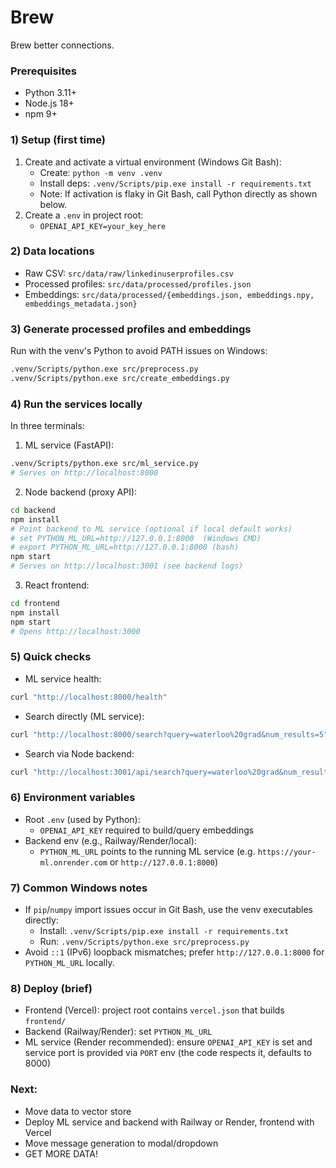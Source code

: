# Brew
Brew better connections.

### Prerequisites
- Python 3.11+
- Node.js 18+
- npm 9+

### 1) Setup (first time)
1. Create and activate a virtual environment (Windows Git Bash):
   - Create: `python -m venv .venv`
   - Install deps: `.venv/Scripts/pip.exe install -r requirements.txt`
   - Note: If activation is flaky in Git Bash, call Python directly as shown below.
2. Create a `.env` in project root:
   - `OPENAI_API_KEY=your_key_here`

### 2) Data locations
- Raw CSV: `src/data/raw/linkedinuserprofiles.csv`
- Processed profiles: `src/data/processed/profiles.json`
- Embeddings: `src/data/processed/{embeddings.json, embeddings.npy, embeddings_metadata.json}`

### 3) Generate processed profiles and embeddings
Run with the venv's Python to avoid PATH issues on Windows:

```bash
.venv/Scripts/python.exe src/preprocess.py
.venv/Scripts/python.exe src/create_embeddings.py
```

### 4) Run the services locally
In three terminals:

1) ML service (FastAPI):
```bash
.venv/Scripts/python.exe src/ml_service.py
# Serves on http://localhost:8000
```

2) Node backend (proxy API):
```bash
cd backend
npm install
# Point backend to ML service (optional if local default works)
# set PYTHON_ML_URL=http://127.0.0.1:8000  (Windows CMD)
# export PYTHON_ML_URL=http://127.0.0.1:8000 (bash)
npm start
# Serves on http://localhost:3001 (see backend logs)
```

3) React frontend:
```bash
cd frontend
npm install
npm start
# Opens http://localhost:3000
```

### 5) Quick checks
- ML service health:
```bash
curl "http://localhost:8000/health"
```
- Search directly (ML service):
```bash
curl "http://localhost:8000/search?query=waterloo%20grad&num_results=5"
```
- Search via Node backend:
```bash
curl "http://localhost:3001/api/search?query=waterloo%20grad&num_results=5"
```

### 6) Environment variables
- Root `.env` (used by Python):
  - `OPENAI_API_KEY` required to build/query embeddings
- Backend env (e.g., Railway/Render/local):
  - `PYTHON_ML_URL` points to the running ML service (e.g. `https://your-ml.onrender.com` or `http://127.0.0.1:8000`)

### 7) Common Windows notes
- If `pip`/`numpy` import issues occur in Git Bash, use the venv executables directly:
  - Install: `.venv/Scripts/pip.exe install -r requirements.txt`
  - Run: `.venv/Scripts/python.exe src/preprocess.py`
- Avoid `::1` (IPv6) loopback mismatches; prefer `http://127.0.0.1:8000` for `PYTHON_ML_URL` locally.

### 8) Deploy (brief)
- Frontend (Vercel): project root contains `vercel.json` that builds `frontend/`
- Backend (Railway/Render): set `PYTHON_ML_URL`
- ML service (Render recommended): ensure `OPENAI_API_KEY` is set and service port is provided via `PORT` env (the code respects it, defaults to 8000)

### Next:
- Move data to vector store
- Deploy ML service and backend with Railway or Render, frontend with Vercel
- Move message generation to modal/dropdown
- GET MORE DATA!